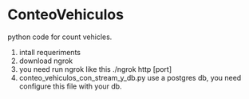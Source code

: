# ConteoVehiculos

python code for count vehicles.

1. intall requeriments
2. download ngrok
3. you need run ngrok like this
./ngrok http [port]
4. conteo_vehiculos_con_stream_y_db.py use a postgres db, you need configure this file with your db.
